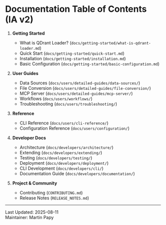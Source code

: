 # Documentation Table of Contents (IA v2)

1. **Getting Started**
   - What is QDrant Loader? (`docs/getting-started/what-is-qdrant-loader.md`)
   - Quick Start (`docs/getting-started/quick-start.md`)
   - Installation (`docs/getting-started/installation.md`)
   - Basic Configuration (`docs/getting-started/basic-configuration.md`)

1. **User Guides**
   - Data Sources (`docs/users/detailed-guides/data-sources/`)
   - File Conversion (`docs/users/detailed-guides/file-conversion/`)
   - MCP Server (`docs/users/detailed-guides/mcp-server/`)
   - Workflows (`docs/users/workflows/`)
   - Troubleshooting (`docs/users/troubleshooting/`)

1. **Reference**
   - CLI Reference (`docs/users/cli-reference/`)
   - Configuration Reference (`docs/users/configuration/`)

1. **Developer Docs**
   - Architecture (`docs/developers/architecture/`)
   - Extending (`docs/developers/extending/`)
   - Testing (`docs/developers/testing/`)
   - Deployment (`docs/developers/deployment/`)
   - CLI Development (`docs/developers/cli/`)
   - Documentation Guide (`docs/developers/documentation/`)

1. **Project & Community**
   - Contributing (`CONTRIBUTING.md`)
   - Release Notes (`RELEASE_NOTES.md`)

---

Last Updated: 2025-08-11  
Maintainer: Martin Papy
